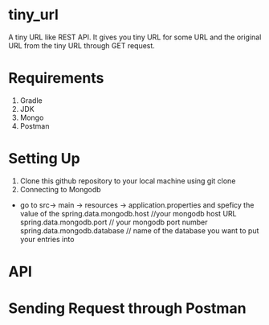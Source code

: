 # tiny_url
A tiny URL like REST API. It gives you tiny URL for some URL and the original URL from the tiny URL through GET request.

# Requirements
1. Gradle
2. JDK
3. Mongo
4. Postman

# Setting Up
1. Clone this github repository to your local machine using git clone <repository URL>  
2. Connecting to Mongodb
- go to src-> main -> resources -> application.properties and speficy the value of the 
  spring.data.mongodb.host //your mongodb host URL
  spring.data.mongodb.port // your mongodb port number
  spring.data.mongodb.database // name of the database you want to put your entries into
  
# API
# Sending Request through Postman
